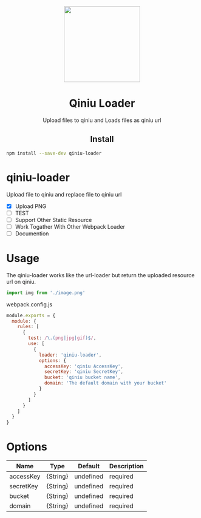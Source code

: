 <div align="center">
  <a href="https://github.com/webpack/webpack">
    <img width="200" height="200"
      src="https://cdn.rawgit.com/webpack/media/e7485eb2/logo/icon.svg">
  </a>
  <h1>Qiniu Loader</h1>
  <p>Upload files to qiniu and Loads files as qiniu url</p>
</div>

<h2 align="center">Install</h2>

```bash
npm install --save-dev qiniu-loader
```

# qiniu-loader
Upload file to qiniu and replace file to qiniu url

- [x] Upload PNG
- [ ] TEST
- [ ] Support Other Static Resource
- [ ] Work Togather With Other Webpack Loader
- [ ] Documention

# Usage
The qiniu-loader works like the url-loader but return the uploaded resource url on qiniu.

```javascript
import img from './image.png'
```
webpack.config.js
```javascript
module.exports = {
  module: {
    rules: [
      {
        test: /\.(png|jpg|gif)$/,
        use: [
          {
            loader: 'qiniu-loader',
            options: {
              accessKey: 'qiniu AccessKey',
              secretKey: 'qiniu SecretKey',
              bucket: 'qiniu bucket name',
              domain: 'The default domain with your bucket'
            }
          }
        ]
      }
    ]
  }
}
```

# Options
|Name|Type|Default|Description|
|-|-|-|-|
|accessKey|{String}|undefined|required|
|secretKey|{String}|undefined|required|
|bucket|{String}|undefined|required|
|domain|{String}|undefined|required|